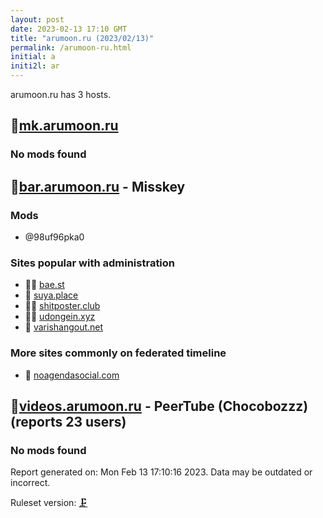 ```yaml
---
layout: post
date: 2023-02-13 17:10 GMT
title: "arumoon.ru (2023/02/13)"
permalink: /arumoon-ru.html
initial: a
initi2l: ar
---
```


arumoon.ru has 3 hosts.

## 🐘[mk.arumoon.ru](https://mk.arumoon.ru)

### No mods found

## 🐘[bar.arumoon.ru](https://bar.arumoon.ru) - Misskey

### Mods
 * @98uf96pka0

### Sites popular with administration

* 🦝🧸 [bae.st](/bae-st.html)
* 🦝 [suya.place](/suya-place.html)
* 🦝🧸 [shitposter.club](/shitposter-club.html)
* 🦝🧸 [udongein.xyz](/udongein-xyz.html)
* 🦝 [varishangout.net](/varishangout-net.html)

### More sites commonly on federated timeline

* 💉 [noagendasocial.com](/noagendasocial-com.html)

## 🐘[videos.arumoon.ru](https://videos.arumoon.ru) - PeerTube (Chocobozzz) (reports 23 users)

### No mods found

Report generated on: Mon Feb 13 17:10:16 2023. Data may be outdated or incorrect.

Ruleset version: [🗜](/version-clamp)
